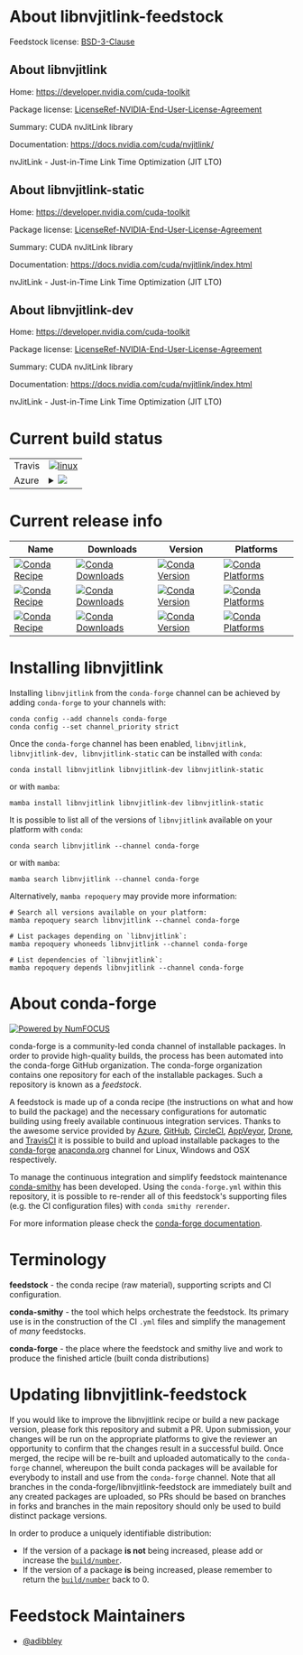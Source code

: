 About libnvjitlink-feedstock
============================

Feedstock license: [BSD-3-Clause](https://github.com/conda-forge/libnvjitlink-feedstock/blob/main/LICENSE.txt)


About libnvjitlink
------------------

Home: https://developer.nvidia.com/cuda-toolkit

Package license: [LicenseRef-NVIDIA-End-User-License-Agreement](https://docs.nvidia.com/cuda/eula/index.html)

Summary: CUDA nvJitLink library

Documentation: https://docs.nvidia.com/cuda/nvjitlink/

nvJitLink - Just-in-Time Link Time Optimization (JIT LTO)


About libnvjitlink-static
-------------------------

Home: https://developer.nvidia.com/cuda-toolkit

Package license: [LicenseRef-NVIDIA-End-User-License-Agreement](https://docs.nvidia.com/cuda/eula/index.html)

Summary: CUDA nvJitLink library

Documentation: https://docs.nvidia.com/cuda/nvjitlink/index.html

nvJitLink - Just-in-Time Link Time Optimization (JIT LTO)


About libnvjitlink-dev
----------------------

Home: https://developer.nvidia.com/cuda-toolkit

Package license: [LicenseRef-NVIDIA-End-User-License-Agreement](https://docs.nvidia.com/cuda/eula/index.html)

Summary: CUDA nvJitLink library

Documentation: https://docs.nvidia.com/cuda/nvjitlink/index.html

nvJitLink - Just-in-Time Link Time Optimization (JIT LTO)


Current build status
====================


<table><tr>
    <td>Travis</td>
    <td>
      <a href="https://app.travis-ci.com/conda-forge/libnvjitlink-feedstock">
        <img alt="linux" src="https://img.shields.io/travis/com/conda-forge/libnvjitlink-feedstock/main.svg?label=Linux">
      </a>
    </td>
  </tr>
    
  <tr>
    <td>Azure</td>
    <td>
      <details>
        <summary>
          <a href="https://dev.azure.com/conda-forge/feedstock-builds/_build/latest?definitionId=19083&branchName=main">
            <img src="https://dev.azure.com/conda-forge/feedstock-builds/_apis/build/status/libnvjitlink-feedstock?branchName=main">
          </a>
        </summary>
        <table>
          <thead><tr><th>Variant</th><th>Status</th></tr></thead>
          <tbody><tr>
              <td>linux_64</td>
              <td>
                <a href="https://dev.azure.com/conda-forge/feedstock-builds/_build/latest?definitionId=19083&branchName=main">
                  <img src="https://dev.azure.com/conda-forge/feedstock-builds/_apis/build/status/libnvjitlink-feedstock?branchName=main&jobName=linux&configuration=linux%20linux_64_" alt="variant">
                </a>
              </td>
            </tr><tr>
              <td>linux_aarch64</td>
              <td>
                <a href="https://dev.azure.com/conda-forge/feedstock-builds/_build/latest?definitionId=19083&branchName=main">
                  <img src="https://dev.azure.com/conda-forge/feedstock-builds/_apis/build/status/libnvjitlink-feedstock?branchName=main&jobName=linux&configuration=linux%20linux_aarch64_" alt="variant">
                </a>
              </td>
            </tr><tr>
              <td>linux_ppc64le</td>
              <td>
                <a href="https://dev.azure.com/conda-forge/feedstock-builds/_build/latest?definitionId=19083&branchName=main">
                  <img src="https://dev.azure.com/conda-forge/feedstock-builds/_apis/build/status/libnvjitlink-feedstock?branchName=main&jobName=linux&configuration=linux%20linux_ppc64le_" alt="variant">
                </a>
              </td>
            </tr><tr>
              <td>win_64</td>
              <td>
                <a href="https://dev.azure.com/conda-forge/feedstock-builds/_build/latest?definitionId=19083&branchName=main">
                  <img src="https://dev.azure.com/conda-forge/feedstock-builds/_apis/build/status/libnvjitlink-feedstock?branchName=main&jobName=win&configuration=win%20win_64_" alt="variant">
                </a>
              </td>
            </tr>
          </tbody>
        </table>
      </details>
    </td>
  </tr>
</table>

Current release info
====================

| Name | Downloads | Version | Platforms |
| --- | --- | --- | --- |
| [![Conda Recipe](https://img.shields.io/badge/recipe-libnvjitlink-green.svg)](https://anaconda.org/conda-forge/libnvjitlink) | [![Conda Downloads](https://img.shields.io/conda/dn/conda-forge/libnvjitlink.svg)](https://anaconda.org/conda-forge/libnvjitlink) | [![Conda Version](https://img.shields.io/conda/vn/conda-forge/libnvjitlink.svg)](https://anaconda.org/conda-forge/libnvjitlink) | [![Conda Platforms](https://img.shields.io/conda/pn/conda-forge/libnvjitlink.svg)](https://anaconda.org/conda-forge/libnvjitlink) |
| [![Conda Recipe](https://img.shields.io/badge/recipe-libnvjitlink--dev-green.svg)](https://anaconda.org/conda-forge/libnvjitlink-dev) | [![Conda Downloads](https://img.shields.io/conda/dn/conda-forge/libnvjitlink-dev.svg)](https://anaconda.org/conda-forge/libnvjitlink-dev) | [![Conda Version](https://img.shields.io/conda/vn/conda-forge/libnvjitlink-dev.svg)](https://anaconda.org/conda-forge/libnvjitlink-dev) | [![Conda Platforms](https://img.shields.io/conda/pn/conda-forge/libnvjitlink-dev.svg)](https://anaconda.org/conda-forge/libnvjitlink-dev) |
| [![Conda Recipe](https://img.shields.io/badge/recipe-libnvjitlink--static-green.svg)](https://anaconda.org/conda-forge/libnvjitlink-static) | [![Conda Downloads](https://img.shields.io/conda/dn/conda-forge/libnvjitlink-static.svg)](https://anaconda.org/conda-forge/libnvjitlink-static) | [![Conda Version](https://img.shields.io/conda/vn/conda-forge/libnvjitlink-static.svg)](https://anaconda.org/conda-forge/libnvjitlink-static) | [![Conda Platforms](https://img.shields.io/conda/pn/conda-forge/libnvjitlink-static.svg)](https://anaconda.org/conda-forge/libnvjitlink-static) |

Installing libnvjitlink
=======================

Installing `libnvjitlink` from the `conda-forge` channel can be achieved by adding `conda-forge` to your channels with:

```
conda config --add channels conda-forge
conda config --set channel_priority strict
```

Once the `conda-forge` channel has been enabled, `libnvjitlink, libnvjitlink-dev, libnvjitlink-static` can be installed with `conda`:

```
conda install libnvjitlink libnvjitlink-dev libnvjitlink-static
```

or with `mamba`:

```
mamba install libnvjitlink libnvjitlink-dev libnvjitlink-static
```

It is possible to list all of the versions of `libnvjitlink` available on your platform with `conda`:

```
conda search libnvjitlink --channel conda-forge
```

or with `mamba`:

```
mamba search libnvjitlink --channel conda-forge
```

Alternatively, `mamba repoquery` may provide more information:

```
# Search all versions available on your platform:
mamba repoquery search libnvjitlink --channel conda-forge

# List packages depending on `libnvjitlink`:
mamba repoquery whoneeds libnvjitlink --channel conda-forge

# List dependencies of `libnvjitlink`:
mamba repoquery depends libnvjitlink --channel conda-forge
```


About conda-forge
=================

[![Powered by
NumFOCUS](https://img.shields.io/badge/powered%20by-NumFOCUS-orange.svg?style=flat&colorA=E1523D&colorB=007D8A)](https://numfocus.org)

conda-forge is a community-led conda channel of installable packages.
In order to provide high-quality builds, the process has been automated into the
conda-forge GitHub organization. The conda-forge organization contains one repository
for each of the installable packages. Such a repository is known as a *feedstock*.

A feedstock is made up of a conda recipe (the instructions on what and how to build
the package) and the necessary configurations for automatic building using freely
available continuous integration services. Thanks to the awesome service provided by
[Azure](https://azure.microsoft.com/en-us/services/devops/), [GitHub](https://github.com/),
[CircleCI](https://circleci.com/), [AppVeyor](https://www.appveyor.com/),
[Drone](https://cloud.drone.io/welcome), and [TravisCI](https://travis-ci.com/)
it is possible to build and upload installable packages to the
[conda-forge](https://anaconda.org/conda-forge) [anaconda.org](https://anaconda.org/)
channel for Linux, Windows and OSX respectively.

To manage the continuous integration and simplify feedstock maintenance
[conda-smithy](https://github.com/conda-forge/conda-smithy) has been developed.
Using the ``conda-forge.yml`` within this repository, it is possible to re-render all of
this feedstock's supporting files (e.g. the CI configuration files) with ``conda smithy rerender``.

For more information please check the [conda-forge documentation](https://conda-forge.org/docs/).

Terminology
===========

**feedstock** - the conda recipe (raw material), supporting scripts and CI configuration.

**conda-smithy** - the tool which helps orchestrate the feedstock.
                   Its primary use is in the construction of the CI ``.yml`` files
                   and simplify the management of *many* feedstocks.

**conda-forge** - the place where the feedstock and smithy live and work to
                  produce the finished article (built conda distributions)


Updating libnvjitlink-feedstock
===============================

If you would like to improve the libnvjitlink recipe or build a new
package version, please fork this repository and submit a PR. Upon submission,
your changes will be run on the appropriate platforms to give the reviewer an
opportunity to confirm that the changes result in a successful build. Once
merged, the recipe will be re-built and uploaded automatically to the
`conda-forge` channel, whereupon the built conda packages will be available for
everybody to install and use from the `conda-forge` channel.
Note that all branches in the conda-forge/libnvjitlink-feedstock are
immediately built and any created packages are uploaded, so PRs should be based
on branches in forks and branches in the main repository should only be used to
build distinct package versions.

In order to produce a uniquely identifiable distribution:
 * If the version of a package **is not** being increased, please add or increase
   the [``build/number``](https://docs.conda.io/projects/conda-build/en/latest/resources/define-metadata.html#build-number-and-string).
 * If the version of a package **is** being increased, please remember to return
   the [``build/number``](https://docs.conda.io/projects/conda-build/en/latest/resources/define-metadata.html#build-number-and-string)
   back to 0.

Feedstock Maintainers
=====================

* [@adibbley](https://github.com/adibbley/)

